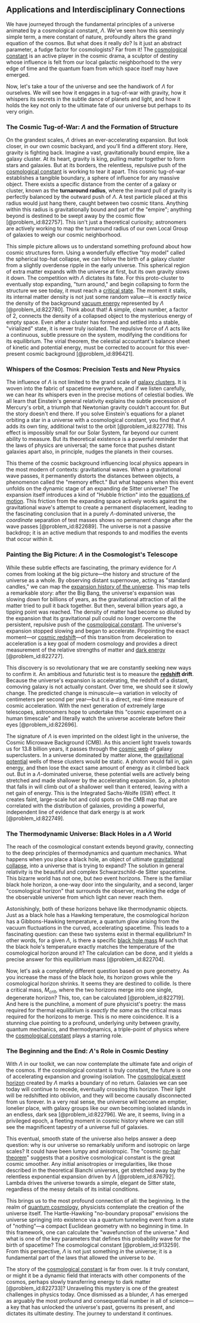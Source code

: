 ## Applications and Interdisciplinary Connections

We have journeyed through the fundamental principles of a universe animated by a cosmological constant, $\Lambda$. We’ve seen how this seemingly simple term, a mere constant of nature, profoundly alters the grand equation of the cosmos. But what does it really *do*? Is it just an abstract parameter, a fudge factor for cosmologists? Far from it! The [cosmological constant](@article_id:158803) is an active player in the cosmic drama, a sculptor of destiny whose influence is felt from our local galactic neighborhood to the very edge of time and the quantum foam from which space itself may have emerged.

Now, let's take a tour of the universe and see the handiwork of $\Lambda$ for ourselves. We will see how it engages in a tug-of-war with gravity, how it whispers its secrets in the subtle dance of planets and light, and how it holds the key not only to the ultimate fate of our universe but perhaps to its very origin.

### The Cosmic Tug-of-War: $\Lambda$ and the Formation of Structure

On the grandest scales, $\Lambda$ drives an ever-accelerating expansion. But look closer, in our own cosmic backyard, and you'll find a different story. Here, gravity is fighting back. Imagine a vast, gravitationally bound empire, like a galaxy cluster. At its heart, gravity is king, pulling matter together to form stars and galaxies. But at its borders, the relentless, repulsive push of the [cosmological constant](@article_id:158803) is working to tear it apart. This cosmic tug-of-war establishes a tangible boundary, a sphere of influence for any massive object. There exists a specific distance from the center of a galaxy or cluster, known as the **turnaround radius**, where the inward pull of gravity is perfectly balanced by the outward push of $\Lambda$. A test particle placed at this radius would just hang there, caught between two cosmic titans. Anything within this radius is gravitationally bound and part of the "empire"; anything beyond is destined to be swept away by the cosmic flow [@problem_id:822757]. This isn't just a theoretical curiosity; astronomers are actively working to map the turnaround radius of our own Local Group of galaxies to weigh our cosmic neighborhood.

This simple picture allows us to understand something profound about how cosmic structures form. Using a wonderfully effective "toy model" called the spherical top-hat collapse, we can follow the birth of a galaxy cluster from a slightly overdense ripple in the early universe. This spherical region of extra matter expands with the universe at first, but its own gravity slows it down. The competition with $\Lambda$ dictates its fate. For this proto-cluster to eventually stop expanding, "turn around," and begin collapsing to form the structure we see today, it must reach a [critical state](@article_id:160206). The moment it stalls, its internal matter density is not just some random value—it is *exactly twice* the density of the background [vacuum energy](@article_id:154573) represented by $\Lambda$ [@problem_id:822780]. Think about that! A simple, clean number, a factor of 2, connects the density of a collapsed object to the mysterious energy of empty space. Even after a cluster has formed and settled into a stable, "virialized" state, it is never truly isolated. The repulsive force of $\Lambda$ acts like a continuous, subtle pressure on the system, modifying the conditions for its equilibrium. The virial theorem, the celestial accountant's balance sheet of kinetic and potential energy, must be corrected to account for this ever-present cosmic background [@problem_id:896421].

### Whispers of the Cosmos: Precision Tests and New Physics

The influence of $\Lambda$ is not limited to the grand scale of [galaxy clusters](@article_id:160425). It is woven into the fabric of spacetime everywhere, and if we listen carefully, we can hear its whispers even in the precise motions of celestial bodies. We all learn that Einstein's general relativity explains the subtle precession of Mercury's orbit, a triumph that Newtonian gravity couldn't account for. But the story doesn't end there. If you solve Einstein's equations for a planet orbiting a star in a universe with a cosmological constant, you find that $\Lambda$ adds its own tiny, additional twist to the orbit [@problem_id:822778]. This effect is impossibly small for our Solar System, far beyond our current ability to measure. But its theoretical existence is a powerful reminder that the laws of physics are universal; the same force that pushes distant galaxies apart also, in principle, nudges the planets in their courses.

This theme of the cosmic background influencing local physics appears in the most modern of contexts: gravitational waves. When a gravitational wave passes, it permanently distorts the distances between objects, a phenomenon called the "memory effect." But what happens when this event unfolds on the dynamic stage of an expanding de Sitter universe? The expansion itself introduces a kind of "Hubble friction" into the [equations of motion](@article_id:170226). This friction from the expanding space actively works against the gravitational wave's attempt to create a permanent displacement, leading to the fascinating conclusion that in a purely $\Lambda$-dominated universe, the *coordinate* separation of test masses shows no permanent change after the wave passes [@problem_id:822689]. The universe is not a passive backdrop; it is an active medium that responds to and modifies the events that occur within it.

### Painting the Big Picture: $\Lambda$ in the Cosmologist's Telescope

While these subtle effects are fascinating, the primary evidence for $\Lambda$ comes from looking at the big picture—the history and structure of the universe as a whole. By observing distant supernovae, acting as "standard candles," we can map the [expansion history of the universe](@article_id:161532). This map tells a remarkable story: after the Big Bang, the universe's expansion was slowing down for billions of years, as the gravitational attraction of all the matter tried to pull it back together. But then, several billion years ago, a tipping point was reached. The density of matter had become so diluted by the expansion that its gravitational pull could no longer overcome the persistent, repulsive push of the [cosmological constant](@article_id:158803). The universe's expansion stopped slowing and began to accelerate. Pinpointing the exact moment—or [cosmic redshift](@article_id:262480)—of this transition from deceleration to acceleration is a key goal of modern cosmology and provides a direct measurement of the relative strengths of matter and [dark energy](@article_id:160629) [@problem_id:822727].

This discovery is so revolutionary that we are constantly seeking new ways to confirm it. An ambitious and futuristic test is to measure the **[redshift](@article_id:159451) drift**. Because the universe's expansion is accelerating, the redshift of a distant, comoving galaxy is not actually constant. Over time, we should see it slowly change. The predicted change is minuscule—a variation in velocity of centimeters per second per year—but it is a direct, real-time measure of cosmic acceleration. With the next generation of extremely large telescopes, astronomers hope to undertake this "cosmic experiment on a human timescale" and literally watch the universe accelerate before their eyes [@problem_id:822696].

The signature of $\Lambda$ is even imprinted on the oldest light in the universe, the Cosmic Microwave Background (CMB). As this ancient light travels towards us for 13.8 billion years, it passes through the [cosmic web](@article_id:161548) of galaxy superclusters. In a universe dominated by matter alone, the [gravitational potential](@article_id:159884) wells of these clusters would be static. A photon would fall in, gain energy, and then lose the exact same amount of energy as it climbed back out. But in a $\Lambda$-dominated universe, these potential wells are actively being stretched and made shallower by the accelerating expansion. So, a photon that falls in will climb out of a shallower well than it entered, leaving with a net gain of energy. This is the Integrated Sachs-Wolfe (ISW) effect. It creates faint, large-scale hot and cold spots on the CMB map that are correlated with the distribution of galaxies, providing a powerful, independent line of evidence that dark energy is at work [@problem_id:822749].

### The Thermodynamic Universe: Black Holes in a $\Lambda$ World

The reach of the cosmological constant extends beyond gravity, connecting to the deep principles of thermodynamics and quantum mechanics. What happens when you place a black hole, an object of ultimate [gravitational collapse](@article_id:160781), into a universe that is trying to expand? The solution in general relativity is the beautiful and complex Schwarzschild-de Sitter spacetime. This bizarre world has not one, but *two* event horizons. There is the familiar black hole horizon, a one-way door into the singularity, and a second, larger "cosmological horizon" that surrounds the observer, marking the edge of the observable universe from which light can never reach them.

 Astonishingly, both of these horizons behave like thermodynamic objects. Just as a black hole has a Hawking temperature, the cosmological horizon has a Gibbons-Hawking temperature, a quantum glow arising from the vacuum fluctuations in the curved, accelerating spacetime. This leads to a fascinating question: can these two systems exist in thermal equilibrium? In other words, for a given $\Lambda$, is there a specific [black hole mass](@article_id:160380) $M$ such that the black hole's temperature exactly matches the temperature of the cosmological horizon around it? The calculation can be done, and it yields a precise answer for this equilibrium mass [@problem_id:822704].

Now, let's ask a completely different question based on pure geometry. As you increase the mass of the black hole, its horizon grows while the cosmological horizon shrinks. It seems they are destined to collide. Is there a critical mass, $M_{crit}$, where the two horizons merge into one single, degenerate horizon? This, too, can be calculated [@problem_id:822719]. And here is the punchline, a moment of pure physicist's poetry: the mass required for thermal equilibrium is *exactly the same* as the critical mass required for the horizons to merge. This is no mere coincidence. It is a stunning clue pointing to a profound, underlying unity between gravity, quantum mechanics, and thermodynamics, a triple-point of physics where the [cosmological constant](@article_id:158803) plays a starring role.

### The Beginning and the End: $\Lambda$'s Role in Cosmic Destiny

With $\Lambda$ in our toolkit, we can now contemplate the ultimate fate and origin of the cosmos. If the cosmological constant is truly constant, the future is one of accelerating expansion and growing isolation. The [cosmological event horizon](@article_id:157604) created by $\Lambda$ marks a boundary of no return. Galaxies we can see today will continue to recede, eventually crossing this horizon. Their light will be redshifted into oblivion, and they will become causally disconnected from us forever. In a very real sense, the universe will become an emptier, lonelier place, with galaxy groups like our own becoming isolated islands in an endless, dark sea [@problem_id:822796]. We are, it seems, living in a privileged epoch, a fleeting moment in cosmic history where we can still see the magnificent tapestry of a universe full of galaxies.

This eventual, smooth state of the universe also helps answer a deep question: why is our universe so remarkably uniform and isotropic on large scales? It could have been lumpy and anisotropic. The "cosmic [no-hair theorem](@article_id:201244)" suggests that a positive cosmological constant is the great cosmic smoother. Any initial anisotropies or irregularities, like those described in the theoretical Bianchi universes, get stretched away by the relentless exponential expansion driven by $\Lambda$ [@problem_id:876792]. Lambda drives the universe towards a simple, elegant de Sitter state, regardless of the messy details of its initial conditions.

This brings us to the most profound connection of all: the beginning. In the realm of [quantum cosmology](@article_id:145322), physicists contemplate the creation of the universe itself. The Hartle-Hawking "no-boundary proposal" envisions the universe springing into existence via a quantum tunneling event from a state of "nothing"—a compact Euclidean geometry with no beginning in time. In this framework, one can calculate the "wavefunction of the universe." And what is one of the key parameters that defines this probability wave for the birth of spacetime? The cosmological constant [@problem_id:913259]. From this perspective, $\Lambda$ is not just something *in* the universe; it is a fundamental part of the laws that allowed the universe to *be*.

The story of the [cosmological constant](@article_id:158803) is far from over. Is it truly constant, or might it be a dynamic field that interacts with other components of the cosmos, perhaps slowly transferring energy to dark matter [@problem_id:822733]? Unraveling this mystery is one of the greatest challenges in physics today. Once dismissed as a blunder, $\Lambda$ has emerged as arguably the most profound and consequential number in all of science—a key that has unlocked the universe's past, governs its present, and dictates its ultimate destiny. The journey to understand it continues.